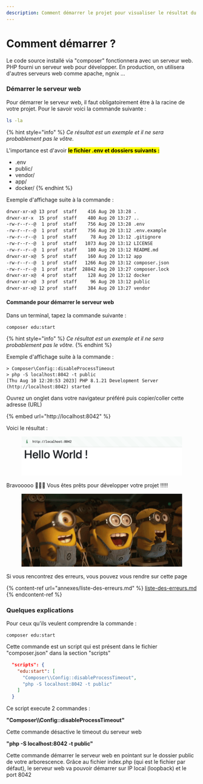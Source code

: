 ```yaml
---
description: Comment démarrer le projet pour visualiser le résultat du code source installé
---
```


# Comment démarrer ?

Le code source installé via "composer" fonctionnera avec un serveur web. PHP fourni un serveur web pour développer. En production, on utilisera d'autres serveurs web comme apache, ngnix ...

### Démarrer le serveur web

Pour démarrer le serveur web, il faut obligatoirement être à la racine de votre projet. Pour le savoir voici la commande suivante :&#x20;

```bash
ls -la
```

{% hint style="info" %}
_Ce résultat est un exemple et il ne sera probablement pas le vôtre._

L'importance est d'avoir <mark style="background-color:yellow;">**le fichier .env et dossiers suivants :**</mark>&#x20;

* .env
* public/
* vendor/
* app/
* docker/
{% endhint %}

Exemple d'affichage suite à la commande :&#x20;

```bash
drwxr-xr-x@ 13 prof  staff    416 Aug 20 13:28 .
drwxr-xr-x  15 prof  staff    480 Aug 20 13:27 ..
-rw-r--r--@  1 prof  staff    756 Aug 20 13:28 .env
-rw-r--r--@  1 prof  staff    756 Aug 20 13:12 .env.example
-rw-r--r--@  1 prof  staff     78 Aug 20 13:12 .gitignore
-rw-r--r--@  1 prof  staff   1073 Aug 20 13:12 LICENSE
-rw-r--r--@  1 prof  staff    180 Aug 20 13:12 README.md
drwxr-xr-x@  5 prof  staff    160 Aug 20 13:12 app
-rw-r--r--@  1 prof  staff   1266 Aug 20 13:12 composer.json
-rw-r--r--@  1 prof  staff  28842 Aug 20 13:27 composer.lock
drwxr-xr-x@  4 prof  staff    128 Aug 20 13:12 docker
drwxr-xr-x@  3 prof  staff     96 Aug 20 13:12 public
drwxr-xr-x@ 12 prof  staff    384 Aug 20 13:27 vendor
```

#### Commande pour démarrer le serveur web

Dans un terminal, tapez la commande suivante :

```
composer edu:start
```

{% hint style="info" %}
_Ce résultat est un exemple et il ne sera probablement pas le vôtre._
{% endhint %}

Exemple d'affichage suite à la commande :&#x20;

```batch
> Composer\Config::disableProcessTimeout
> php -S localhost:8042 -t public
[Thu Aug 10 12:20:53 2023] PHP 8.1.21 Development Server (http://localhost:8042) started
```

Ouvrez un onglet dans votre navigateur préféré puis copier/coller cette adresse (URL)

{% embed url="http://localhost:8042" %}

Voici le résultat :&#x20;

<figure><img src=".gitbook/assets/CleanShot 2023-08-10 at 12.35.14@2x.png" alt=""><figcaption></figcaption></figure>

Bravooooo :tada::tada::tada: Vous êtes prêts pour développer votre projet !!!!!

<figure><img src=".gitbook/assets/excited-minions-gif.gif" alt=""><figcaption></figcaption></figure>

Si vous rencontrez des erreurs, vous pouvez vous rendre sur cette page

{% content-ref url="annexes/liste-des-erreurs.md" %}
[liste-des-erreurs.md](annexes/liste-des-erreurs.md)
{% endcontent-ref %}

### Quelques explications

Pour ceux qu'ils veulent comprendre la commande :&#x20;

```
composer edu:start
```

Cette commande est un script qui est présent dans le fichier "composer.json" dans la section "scripts"

```json
  "scripts": {
    "edu:start": [
      "Composer\\Config::disableProcessTimeout",
      "php -S localhost:8042 -t public"
    ]
  }
```

Ce script execute 2 commandes :&#x20;

**"Composer\\\Config::disableProcessTimeout"**

Cette commande désactive le timeout du serveur web

**"php -S localhost:8042 -t public"**

Cette commande démarrer le serveur web en pointant sur le dossier public de votre arborescence. Grâce au fichier index.php (qui est le fichier par défaut), le serveur web va pouvoir démarrer sur IP local (loopback) et le port 8042
